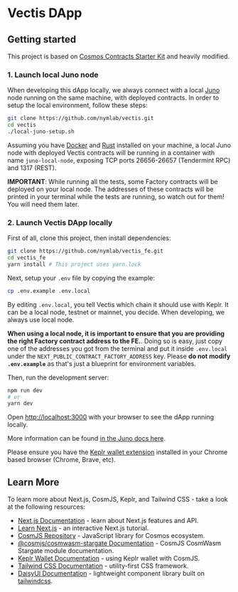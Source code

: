 # Vectis DApp

## Getting started

This project is based on [Cosmos Contracts Starter Kit](https://github.com/CosmosContracts/starter-kit) and heavily modified.

### 1. Launch local Juno node

When developing this dApp locally, we always connect with a local [Juno](https://www.junonetwork.io/) node running on the same machine, with deployed contracts. In order to setup the local environment, follow these steps:

```bash
git clone https://github.com/nymlab/vectis.git
cd vectis
./local-juno-setup.sh
```

Assuming you have [Docker](https://www.docker.com) and [Rust](https://rustup.rs) installed on your machine, a local Juno node with deployed Vectis contracts will be running in a container with name `juno-local-node`, exposing TCP ports 26656-26657 (Tendermint RPC) and 1317 (REST).

**IMPORTANT**: While running all the tests, some Factory contracts will be deployed on your local node. The addresses of these contracts will be printed in your terminal while the tests are running, so watch out for them! You will need them later.

### 2. Launch Vectis DApp locally

First of all, clone this project, then install dependencies:

```bash
git clone https://github.com/nymlab/vectis_fe.git
cd vectis_fe
yarn install # This project uses yarn.lock
```

Next, setup your `.env` file by copying the example:

```bash
cp .env.example .env.local
```

By editing `.env.local`, you tell Vectis which chain it should use with Keplr. It can be a local node, testnet or mainnet, you decide. When developing, we always use local node.

**When using a local node, it is important to ensure that you are providing the right Factory contract address to the FE.**. Doing so is easy, just copy one of the addresses you got from the terminal and put it inside `.env.local` under the `NEXT_PUBLIC_CONTRACT_FACTORY_ADDRESS` key. Please **do not modify `.env.example`** as that's just a blueprint for environment variables.

Then, run the development server:

```bash
npm run dev
# or
yarn dev
```

Open [http://localhost:3000](http://localhost:3000) with your browser to see the dApp running locally.

More information can be found [in the Juno docs here](https://docs.junonetwork.io/smart-contracts-and-junod-development/junod-local-dev-setup).

Please ensure you have the [Keplr wallet extension](https://chrome.google.com/webstore/detail/keplr/dmkamcknogkgcdfhhbddcghachkejeap) installed in your Chrome based browser (Chrome, Brave, etc).

## Learn More

To learn more about Next.js, CosmJS, Keplr, and Tailwind CSS - take a look at the following resources:

- [Next.js Documentation](https://nextjs.org/docs) - learn about Next.js features and API.
- [Learn Next.js](https://nextjs.org/learn) - an interactive Next.js tutorial.
- [CosmJS Repository](https://github.com/cosmos/cosmjs) - JavaScript library for Cosmos ecosystem.
- [@cosmjs/cosmwasm-stargate Documentation](https://cosmos.github.io/cosmjs/latest/cosmwasm-stargate/modules.html) - CosmJS CosmWasm Stargate module documentation.
- [Keplr Wallet Documentation](https://docs.keplr.app/api/cosmjs.html) - using Keplr wallet with CosmJS.
- [Tailwind CSS Documentation](https://tailwindcss.com/docs) - utility-first CSS framework.
- [DaisyUI Documentation](https://daisyui.com/docs/use) - lightweight component library built on [tailwindcss](https://tailwindcss.com/).
